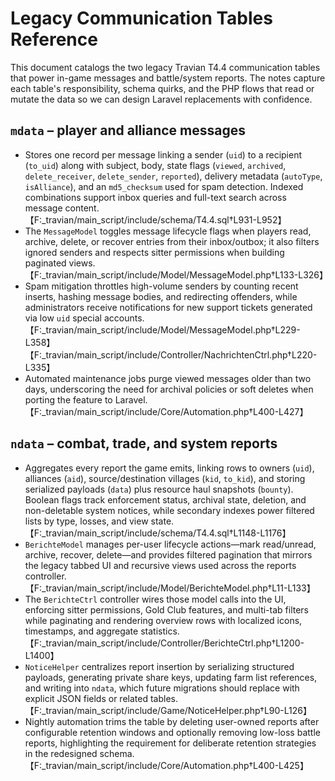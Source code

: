 # Legacy Communication Tables Reference

This document catalogs the two legacy Travian T4.4 communication tables that power in-game messages and battle/system reports. The notes capture each table's responsibility, schema quirks, and the PHP flows that read or mutate the data so we can design Laravel replacements with confidence.

## `mdata` – player and alliance messages
- Stores one record per message linking a sender (`uid`) to a recipient (`to_uid`) along with subject, body, state flags (`viewed`, `archived`, `delete_receiver`, `delete_sender`, `reported`), delivery metadata (`autoType`, `isAlliance`), and an `md5_checksum` used for spam detection. Indexed combinations support inbox queries and full-text search across message content.【F:_travian/main_script/include/schema/T4.4.sql†L931-L952】
- The `MessageModel` toggles message lifecycle flags when players read, archive, delete, or recover entries from their inbox/outbox; it also filters ignored senders and respects sitter permissions when building paginated views.【F:_travian/main_script/include/Model/MessageModel.php†L133-L326】
- Spam mitigation throttles high-volume senders by counting recent inserts, hashing message bodies, and redirecting offenders, while administrators receive notifications for new support tickets generated via low `uid` special accounts.【F:_travian/main_script/include/Model/MessageModel.php†L229-L358】【F:_travian/main_script/include/Controller/NachrichtenCtrl.php†L220-L335】
- Automated maintenance jobs purge viewed messages older than two days, underscoring the need for archival policies or soft deletes when porting the feature to Laravel.【F:_travian/main_script/include/Core/Automation.php†L400-L427】

## `ndata` – combat, trade, and system reports
- Aggregates every report the game emits, linking rows to owners (`uid`), alliances (`aid`), source/destination villages (`kid`, `to_kid`), and storing serialized payloads (`data`) plus resource haul snapshots (`bounty`). Boolean flags track enforcement status, archival state, deletion, and non-deletable system notices, while secondary indexes power filtered lists by type, losses, and view state.【F:_travian/main_script/include/schema/T4.4.sql†L1148-L1176】
- `BerichteModel` manages per-user lifecycle actions—mark read/unread, archive, recover, delete—and provides filtered pagination that mirrors the legacy tabbed UI and recursive views used across the reports controller.【F:_travian/main_script/include/Model/BerichteModel.php†L11-L133】
- The `BerichteCtrl` controller wires those model calls into the UI, enforcing sitter permissions, Gold Club features, and multi-tab filters while paginating and rendering overview rows with localized icons, timestamps, and aggregate statistics.【F:_travian/main_script/include/Controller/BerichteCtrl.php†L1200-L1400】
- `NoticeHelper` centralizes report insertion by serializing structured payloads, generating private share keys, updating farm list references, and writing into `ndata`, which future migrations should replace with explicit JSON fields or related tables.【F:_travian/main_script/include/Game/NoticeHelper.php†L90-L126】
- Nightly automation trims the table by deleting user-owned reports after configurable retention windows and optionally removing low-loss battle reports, highlighting the requirement for deliberate retention strategies in the redesigned schema.【F:_travian/main_script/include/Core/Automation.php†L400-L425】
